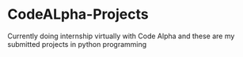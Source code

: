 # CodeALpha-Projects
Currently doing internship virtually with Code Alpha and these are my submitted projects in python programming
